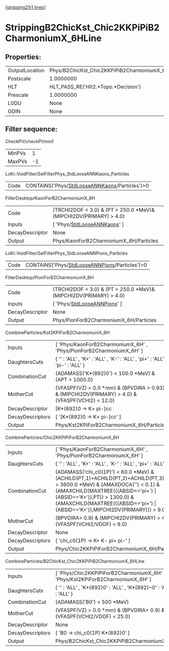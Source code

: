 [[stripping21r1 lines]](./stripping21r1-index)

# StrippingB2ChicKst_Chic2KKPiPiB2CharmoniumX_6HLine

## Properties:

|                |                                                          |
|----------------|----------------------------------------------------------|
| OutputLocation | Phys/B2ChicKst_Chic2KKPiPiB2CharmoniumX_6HLine/Particles |
| Postscale      | 1.0000000                                                |
| HLT            | HLT_PASS_RE('Hlt2.\*Topo.\*Decision')                    |
| Prescale       | 1.0000000                                                |
| L0DU           | None                                                     |
| ODIN           | None                                                     |

## Filter sequence:

CheckPV/checkPVmin1

|        |     |
|--------|-----|
| MinPVs | 1   |
| MaxPVs | -1  |

LoKi::VoidFilter/SelFilterPhys_StdLooseANNKaons_Particles

|      |                                                                                                    |
|------|----------------------------------------------------------------------------------------------------|
| Code | CONTAINS('Phys/[StdLooseANNKaons](./stripping21r1-commonparticles-stdlooseannkaons)/Particles')\>0 |

FilterDesktop/KaonForB2CharmoniumX_6H

|                 |                                                                                   |
|-----------------|-----------------------------------------------------------------------------------|
| Code            | (TRCHI2DOF \< 3.0) & (PT \> 250.0 \*MeV)& (MIPCHI2DV(PRIMARY) \> 4.0)             |
| Inputs          | [ 'Phys/[StdLooseANNKaons](./stripping21r1-commonparticles-stdlooseannkaons)' ] |
| DecayDescriptor | None                                                                              |
| Output          | Phys/KaonForB2CharmoniumX_6H/Particles                                            |

LoKi::VoidFilter/SelFilterPhys_StdLooseANNPions_Particles

|      |                                                                                                    |
|------|----------------------------------------------------------------------------------------------------|
| Code | CONTAINS('Phys/[StdLooseANNPions](./stripping21r1-commonparticles-stdlooseannpions)/Particles')\>0 |

FilterDesktop/PionForB2CharmoniumX_6H

|                 |                                                                                   |
|-----------------|-----------------------------------------------------------------------------------|
| Code            | (TRCHI2DOF \< 3.0) & (PT \> 250.0 \*MeV)& (MIPCHI2DV(PRIMARY) \> 4.0)             |
| Inputs          | [ 'Phys/[StdLooseANNPions](./stripping21r1-commonparticles-stdlooseannpions)' ] |
| DecayDescriptor | None                                                                              |
| Output          | Phys/PionForB2CharmoniumX_6H/Particles                                            |

CombineParticles/Kst2KPiForB2CharmoniumX_6H

|                  |                                                                                                      |
|------------------|------------------------------------------------------------------------------------------------------|
| Inputs           | [ 'Phys/KaonForB2CharmoniumX_6H' , 'Phys/PionForB2CharmoniumX_6H' ]                                |
| DaughtersCuts    | { '' : 'ALL' , 'K+' : 'ALL' , 'K-' : 'ALL' , 'pi+' : 'ALL' , 'pi-' : 'ALL' }                         |
| CombinationCut   | (ADAMASS('K\*(892)0') \< 100.0 \*MeV) & (APT \> 1000.0)                                              |
| MotherCut        | (VFASPF(VZ) \> 0.0 \*mm) & (BPVDIRA \> 0.93) & (MIPCHI2DV(PRIMARY) \> 4.0) & (VFASPF(VCHI2) \< 12.0) |
| DecayDescriptor  | [K\*(892)0 -\> K+ pi-]cc                                                                           |
| DecayDescriptors | [ '[K\*(892)0 -\> K+ pi-]cc' ]                                                                   |
| Output           | Phys/Kst2KPiForB2CharmoniumX_6H/Particles                                                            |

CombineParticles/Chic2KKPiPiForB2CharmoniumX_6H

|                  |                                                                                                                                                                                                                                                                                                  |
|------------------|--------------------------------------------------------------------------------------------------------------------------------------------------------------------------------------------------------------------------------------------------------------------------------------------------|
| Inputs           | [ 'Phys/KaonForB2CharmoniumX_6H' , 'Phys/PionForB2CharmoniumX_6H' ]                                                                                                                                                                                                                            |
| DaughtersCuts    | { '' : 'ALL' , 'K+' : 'ALL' , 'K-' : 'ALL' , 'pi+' : 'ALL' , 'pi-' : 'ALL' }                                                                                                                                                                                                                     |
| CombinationCut   | (ADAMASS('chi_c0(1P)') \< 60.0 \*MeV) & (ACHILD(PT,1)+ACHILD(PT,2)+ACHILD(PT,3)+ACHILD(PT,4) \> 3600.0 \*MeV) & (AMAXDOCA('') \< 0.1) & (AMAXCHILD(MAXTREE(((ABSID=='pi+') \| (ABSID=='K+')),PT)) \> 1300.0) & (AMAXCHILD(MAXTREE(((ABSID=='pi+') \| (ABSID=='K+')),MIPCHI2DV(PRIMARY))) \> 9.0) |
| MotherCut        | (BPVDIRA\> 0.9) & (MIPCHI2DV(PRIMARY) \> 4.0) & (VFASPF(VCHI2/VDOF) \< 9.0)                                                                                                                                                                                                                      |
| DecayDescriptor  | None                                                                                                                                                                                                                                                                                             |
| DecayDescriptors | [ 'chi_c0(1P) -\> K+ K- pi+ pi-' ]                                                                                                                                                                                                                                                             |
| Output           | Phys/Chic2KKPiPiForB2CharmoniumX_6H/Particles                                                                                                                                                                                                                                                    |

CombineParticles/B2ChicKst_Chic2KKPiPiB2CharmoniumX_6HLine

|                  |                                                                                    |
|------------------|------------------------------------------------------------------------------------|
| Inputs           | [ 'Phys/Chic2KKPiPiForB2CharmoniumX_6H' , 'Phys/Kst2KPiForB2CharmoniumX_6H' ]    |
| DaughtersCuts    | { '' : 'ALL' , 'K\*(892)0' : 'ALL' , 'K\*(892)~0' : 'ALL' , 'chi_c0(1P)' : 'ALL' } |
| CombinationCut   | (ADAMASS('B0') \< 500 \*MeV)                                                       |
| MotherCut        | (VFASPF(VZ) \> 0.0 \*mm) & (BPVDIRA\> 0.9) & (VFASPF(VCHI2/VDOF) \< 25.0)          |
| DecayDescriptor  | None                                                                               |
| DecayDescriptors | [ 'B0 -\> chi_c0(1P) K\*(892)0' ]                                                |
| Output           | Phys/B2ChicKst_Chic2KKPiPiB2CharmoniumX_6HLine/Particles                           |
